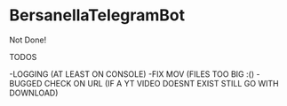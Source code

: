# BersanellaTelegramBot

Not Done!

TODOS

-LOGGING (AT LEAST ON CONSOLE)
-FIX MOV (FILES TOO BIG :()
-BUGGED CHECK ON URL (IF A YT VIDEO DOESNT EXIST STILL GO WITH DOWNLOAD)
